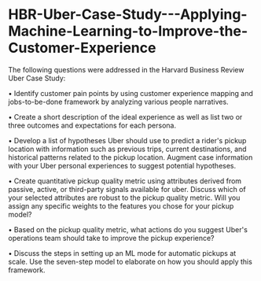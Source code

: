 # HBR-Uber-Case-Study---Applying-Machine-Learning-to-Improve-the-Customer-Experience

The following questions were addressed in the Harvard Business Review Uber Case Study:

•	Identify customer pain points by using customer experience mapping and jobs-to-be-done framework by analyzing various people narratives.

•	Create a short description of the ideal experience as well as list two or three outcomes and expectations for each persona.

•	Develop a list of hypotheses Uber should use to predict a rider's pickup location with information such as previous trips, current destinations, and historical patterns related to the pickup location. Augment case information with your Uber personal experiences to suggest potential hypotheses.

•	Create quantitative pickup quality metric using attributes derived from passive, active, or third-party signals available for uber. Discuss which of your selected attributes are robust to the pickup quality metric. Will you assign any specific weights to the features you chose for your pickup model?

•	Based on the pickup quality metric, what actions do you suggest Uber's operations team should take to improve the pickup experience?

•	Discuss the steps in setting up an ML mode for automatic pickups at scale. Use the seven-step model to elaborate on how you should apply this framework.
